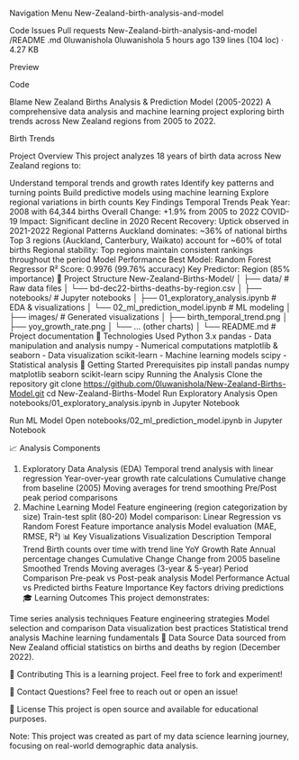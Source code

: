 
Navigation Menu
New-Zealand-birth-analysis-and-model

Code
Issues
Pull requests
New-Zealand-birth-analysis-and-model
/README .md
0luwanishola
0luwanishola
5 hours ago
139 lines (104 loc) · 4.27 KB

Preview

Code

Blame
New Zealand Births Analysis & Prediction Model (2005-2022)
A comprehensive data analysis and machine learning project exploring birth trends across New Zealand regions from 2005 to 2022.

Birth Trends

Project Overview
This project analyzes 18 years of birth data across New Zealand regions to:

Understand temporal trends and growth rates
Identify key patterns and turning points
Build predictive models using machine learning
Explore regional variations in birth counts
Key Findings
Temporal Trends
Peak Year: 2008 with 64,344 births
Overall Change: +1.9% from 2005 to 2022
COVID-19 Impact: Significant decline in 2020
Recent Recovery: Uptick observed in 2021-2022
Regional Patterns
Auckland dominates: ~36% of national births
Top 3 regions (Auckland, Canterbury, Waikato) account for ~60% of total births
Regional stability: Top regions maintain consistent rankings throughout the period
Model Performance
Best Model: Random Forest Regressor
R² Score: 0.9976 (99.76% accuracy)
Key Predictor: Region (85% importance)
📁 Project Structure
New-Zealand-Births-Model/
│
├── data/                          # Raw data files
│   └── bd-dec22-births-deaths-by-region.csv
│
├── notebooks/                     # Jupyter notebooks
│   ├── 01_exploratory_analysis.ipynb    # EDA & visualizations
│   └── 02_ml_prediction_model.ipynb     # ML modeling
│
├── images/                        # Generated visualizations
│   ├── birth_temporal_trend.png
│   ├── yoy_growth_rate.png
│   └── ... (other charts)
│
└── README.md                      # Project documentation
🔧 Technologies Used
Python 3.x
pandas - Data manipulation and analysis
numpy - Numerical computations
matplotlib & seaborn - Data visualization
scikit-learn - Machine learning models
scipy - Statistical analysis
🚀 Getting Started
Prerequisites
pip install pandas numpy matplotlib seaborn scikit-learn scipy
Running the Analysis
Clone the repository
git clone https://github.com/0luwanishola/New-Zealand-Births-Model.git
cd New-Zealand-Births-Model
Run Exploratory Analysis Open notebooks/01_exploratory_analysis.ipynb in Jupyter Notebook

Run ML Model Open notebooks/02_ml_prediction_model.ipynb in Jupyter Notebook

📈 Analysis Components
1. Exploratory Data Analysis (EDA)
Temporal trend analysis with linear regression
Year-over-year growth rate calculations
Cumulative change from baseline (2005)
Moving averages for trend smoothing
Pre/Post peak period comparisons
2. Machine Learning Model
Feature engineering (region categorization by size)
Train-test split (80-20)
Model comparison: Linear Regression vs Random Forest
Feature importance analysis
Model evaluation (MAE, RMSE, R²)
📊 Key Visualizations
Visualization	Description
Temporal Trend	Birth counts over time with trend line
YoY Growth Rate	Annual percentage changes
Cumulative Change	Change from 2005 baseline
Smoothed Trends	Moving averages (3-year & 5-year)
Period Comparison	Pre-peak vs Post-peak analysis
Model Performance	Actual vs Predicted births
Feature Importance	Key factors driving predictions
🎓 Learning Outcomes
This project demonstrates:

Time series analysis techniques
Feature engineering strategies
Model selection and comparison
Data visualization best practices
Statistical trend analysis
Machine learning fundamentals
📝 Data Source
Data sourced from New Zealand official statistics on births and deaths by region (December 2022).

🤝 Contributing
This is a learning project. Feel free to fork and experiment!

📧 Contact
Questions? Feel free to reach out or open an issue!

📄 License
This project is open source and available for educational purposes.

Note: This project was created as part of my data science learning journey, focusing on real-world demographic data analysis.
